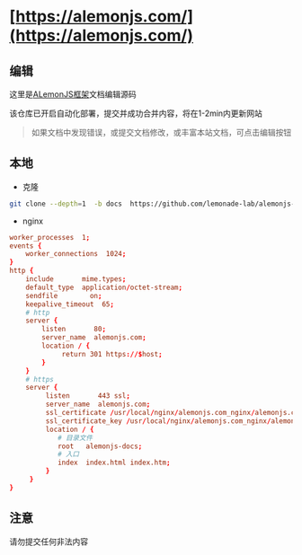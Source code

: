 # [https://alemonjs.com/](https://alemonjs.com/)

## 编辑

这里是[ALemonJS框架](https://github.com/lemonade-lab/alemonjs)文档编辑源码

该仓库已开启自动化部署，提交并成功合并内容，将在1-2min内更新网站

> 如果文档中发现错误，或提交文档修改，或丰富本站文档，可点击编辑按钮

## 本地

- 克隆

```sh
git clone --depth=1  -b docs  https://github.com/lemonade-lab/alemonjs-docs.git
```

- nginx

```conf
worker_processes  1;
events {
    worker_connections  1024;
}
http {
    include       mime.types;
    default_type  application/octet-stream;
    sendfile        on;
    keepalive_timeout  65;
    # http
    server {
        listen       80;
        server_name  alemonjs.com;
        location / {
             return 301 https://$host;
        }
    }
    # https
    server {
         listen       443 ssl;
         server_name  alemonjs.com;
         ssl_certificate /usr/local/nginx/alemonjs.com_nginx/alemonjs.com_bundle.crt;
         ssl_certificate_key /usr/local/nginx/alemonjs.com_nginx/alemonjs.com.key;
         location / {
            # 目录文件
            root   alemonjs-docs;
            # 入口
            index  index.html index.htm;
         }
     }
}
```

## 注意

请勿提交任何非法内容
